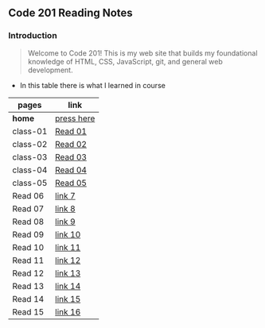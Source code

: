 ## Code 201 Reading Notes

### Introduction

> Welcome to Code 201! This is my web site  that builds my  foundational knowledge of HTML, CSS, JavaScript, git, and general web development.


* In this table there is what I learned in course 

pages  |  link
---------- | ---------
 **home**  | [press here](https://mustafahamdanah.github.io/reading-notes/)
 class-01  | [Read 01](https://mustafahamdanah.github.io/reading-notes/class-01)
 class-02  | [Read 02](https://mustafahamdanah.github.io/reading-notes/class-02)
 class-03 | [Read 03](https://mustafahamdanah.github.io/reading-notes/class-03)
 class-04 | [Read 04](https://mustafahamdanah.github.io/reading-notes/class-04)
 class-05 | [Read 05](https://mustafahamdanah.github.io/reading-notes/class-05)
 Read 06 | [link 7]()
 Read 07 | [link 8]()
 Read 08 | [link 9]()
 Read 09 | [link 10]()
 Read 10 | [link 11]()
 Read 11 | [link 12]()
 Read 12 | [link 13]()
 Read 13 | [link 14]()
 Read 14 | [link 15]()
 Read 15 | [link 16]()

